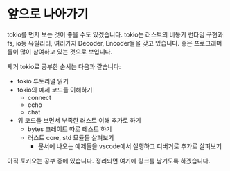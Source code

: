 # 앞으로 나아가기

tokio를 먼저 보는 것이 좋을 수도 있겠습니다. tokio는 러스트의 비동기 런타임 구현과 fs, io등 유틸리티, 여러가지 Decoder, Encoder들을 갖고 있습니다. 좋은 프로그래머들이 많이 참여하고 있는 것으로 보입니다.&#x20;

제거 tokio로 공부한 순서는 다음과 같습니다:&#x20;

* tokio 튜토리얼 읽기&#x20;
* tokio의 예제 코드들 이해하기&#x20;
  * connect
  * echo&#x20;
  * chat&#x20;
* 위 코드들 보면서 부족한 러스트 이해 추가로 하기&#x20;
  * bytes 크레이트 따로 테스트 하기&#x20;
  * 러스트 core, std 모듈들 살펴보기&#x20;
    * 문서에 나오는 예제들을 vscode에서 실행하고 디버거로 추가로 살펴보기&#x20;

아직 토키오는 공부 중에 있습니다. 정리되면 여기에 링크를 남기도록 하겠습니다.&#x20;
